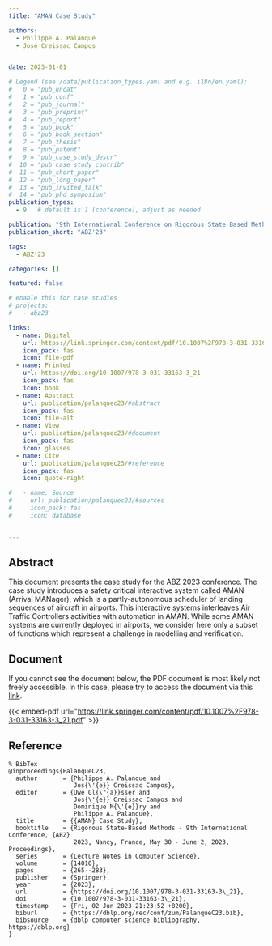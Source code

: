 ```yaml
---
title: "AMAN Case Study"

authors:
  - Philippe A. Palanque
  - José Creissac Campos


date: 2023-01-01

# Legend (see /data/publication_types.yaml and e.g. i18n/en.yaml): 
#   0 = "pub_uncat"
#   1 = "pub_conf"
#   2 = "pub_journal"
#   3 = "pub_preprint"
#   4 = "pub_report"
#   5 = "pub_book"
#   6 = "pub_book_section"
#   7 = "pub_thesis"
#   8 = "pub_patent"
#   9 = "pub_case_study_descr"
#  10 = "pub_case_study_contrib"
#  11 = "pub_short_paper"
#  12 = "pub_long_paper"
#  13 = "pub_invited_talk"
#  14 = "pub_phd_symposium"
publication_types:
  - 9   # default is 1 (conference), adjust as needed

publication: "9th International Conference on Rigorous State Based Methods (ABZ'23)"
publication_short: "ABZ'23"

tags:
  - ABZ'23

categories: []

featured: false

# enable this for case studies
# projects:
#   - abz23

links:
  - name: Digital
    url: https://link.springer.com/content/pdf/10.1007%2F978-3-031-33163-3_21.pdf
    icon_pack: fas
    icon: file-pdf
  - name: Printed
    url: https://doi.org/10.1007/978-3-031-33163-3_21
    icon_pack: fas
    icon: book
  - name: Abstract
    url: publication/palanquec23/#abstract
    icon_pack: fas
    icon: file-alt
  - name: View
    url: publication/palanquec23/#document
    icon_pack: fas
    icon: glasses
  - name: Cite
    url: publication/palanquec23/#reference
    icon_pack: fas
    icon: quote-right

#   - name: Source
#     url: publication/palanquec23/#sources
#     icon_pack: fas
#     icon: database


---
```


## Abstract

This document presents the case study for the ABZ 2023 conference. The case study introduces a safety critical interactive system called AMAN (Arrival MANager), which is a partly-autonomous scheduler of landing sequences of aircraft in airports. This interactive systems interleaves Air Traffic Controllers activities with automation in AMAN. While some AMAN systems are currently deployed in airports, we consider here only a subset of functions which represent a challenge in modelling and verification.

## Document

If you cannot see the document below, the PDF document is most likely not freely accessible. In this case, please try to access the document via this <a href="https://link.springer.com/content/pdf/10.1007%2F978-3-031-33163-3_21.pdf">link</a>.

{{< embed-pdf url="https://link.springer.com/content/pdf/10.1007%2F978-3-031-33163-3_21.pdf" >}}

## Reference

```
% BibTex
@inproceedings{PalanqueC23,
  author       = {Philippe A. Palanque and
                  Jos{\'{e}} Creissac Campos},
  editor       = {Uwe Gl{\"{a}}sser and
                  Jos{\'{e}} Creissac Campos and
                  Dominique M{\'{e}}ry and
                  Philippe A. Palanque},
  title        = {{AMAN} Case Study},
  booktitle    = {Rigorous State-Based Methods - 9th International Conference, {ABZ}
                  2023, Nancy, France, May 30 - June 2, 2023, Proceedings},
  series       = {Lecture Notes in Computer Science},
  volume       = {14010},
  pages        = {265--283},
  publisher    = {Springer},
  year         = {2023},
  url          = {https://doi.org/10.1007/978-3-031-33163-3\_21},
  doi          = {10.1007/978-3-031-33163-3\_21},
  timestamp    = {Fri, 02 Jun 2023 21:23:52 +0200},
  biburl       = {https://dblp.org/rec/conf/zum/PalanqueC23.bib},
  bibsource    = {dblp computer science bibliography, https://dblp.org}
}


```

<!-- # add information for case study papers (if available)
## Sources

- **Used formal method:**
  [ASM](/method/asm)
- **Resources and tools:**
  Asmeta

For more information, please contact the <a href ="mailto:silvia.bonfanti@unibg.it;arcaini@nii.ac.jp;angelo.gargantini@unibg.it;scandurra@unibg.it;elvinia.riccobene@unimi.it">authors</a>-->


